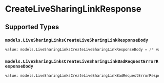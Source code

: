 # CreateLiveSharingLinkResponse


## Supported Types

### `models.LiveSharingLinksCreateLiveSharingLinkResponseBody`

```python
value: models.LiveSharingLinksCreateLiveSharingLinkResponseBody = /* values here */
```

### `models.LiveSharingLinksCreateLiveSharingLinkBadRequestErrorResponseBody`

```python
value: models.LiveSharingLinksCreateLiveSharingLinkBadRequestErrorResponseBody = /* values here */
```

